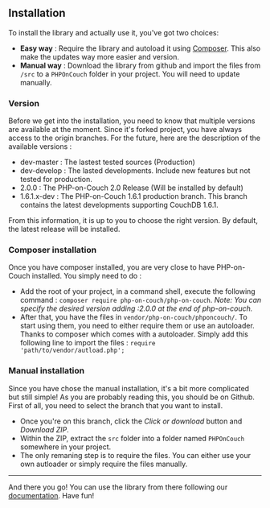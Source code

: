 ## Installation

To install the library and actually use it, you've got two choices:

- **Easy way** : Require the library and autoload it using [Composer](https://getcomposer.org/). This also make the updates way more easier and version.
- **Manual way** : Download the library from github and import the files from `/src` to a `PHPOnCouch` folder in your project. You will need to update manually.

### Version

Before we get into the installation, you need to know that multiple versions are available at the moment. Since it's forked project, you have always access to the origin branches. For the future, here are the description of the available versions :

- dev-master : The lastest tested sources (Production)
- dev-develop : The lasted developments. Include new features but not tested for production.
- 2.0.0 : The PHP-on-Couch 2.0 Release (Will be installed by default)
- 1.6.1.x-dev : The PHP-on-Couch 1.6.1 production branch. This branch contains the latest developments supporting CouchDB 1.6.1.

From this information, it is up to you to choose the right version. By default, the latest release will be installed.

### Composer installation

Once you have composer installed, you are very close to have PHP-on-Couch installed. You simply need to do :
- Add the root of your project, in a command shell, execute the following command : `composer require php-on-couch/php-on-couch`. *Note: You can specify the desired version adding :2.0.0 at the end of php-on-couch.*
- After that, you have the files in `vendor/php-on-couch/phponcouch/`. To start using them, you need to either require them or use an autoloader. Thanks to composer which comes with a autoloader. Simply add this following line to import the files : `require 'path/to/vendor/autload.php';`

### Manual installation

Since you have chose the manual installation, it's a bit more complicated but still simple! As you are probably reading this, you should be on Github. First of all, you need to select the branch that you want to install. 
- Once you're on this branch, click the *Click or download* button and *Download ZIP*. 
- Within the ZIP, extract the `src` folder into a folder named `PHPOnCouch` somewhere in your project.
- The only remaning step is to require the files. You can either use your own autloader or simply require the files manually.

----

And there you go! You can use the library from there following our [documentation](README.md). Have fun!